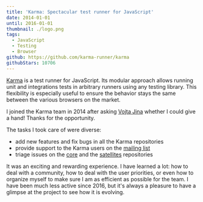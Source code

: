 ```yaml
---
title: 'Karma: Spectacular test runner for JavaScript'
date: 2014-01-01
until: 2016-01-01
thumbnail: ./logo.png
tags:
  - JavaScript
  - Testing
  - Browser
github: https://github.com/karma-runner/karma
githubStars: 10706
---
```


[Karma](https://karma-runner.github.io/latest/index.html) is a test runner for JavaScript. Its modular approach allows running unit and integrations tests in arbitrary runners using any testing library. This flexibility is especially useful to ensure the behavior stays the same between the various browsers on the market.

I joined the Karma team in 2014 after asking [Vojta Jina](https://www.linkedin.com/in/vojtajina) whether I could give a hand! Thanks for the opportunity.

The tasks I took care of were diverse:

- add new features and fix bugs in all the Karma repositories
- provide support to the Karma users on the [mailing list](https://groups.google.com/forum/#!forum/karma-users)
- triage issues on the [core](https://github.com/karma-runner/karma) and the [satellites](https://github.com/karma-runner/) repositories

It was an exciting and rewarding experience. I have learned a lot: how to deal with a community, how to deal with the user priorities, or even how to organize myself to make sure I am as efficient as possible for the team. I have been much less active since 2016, but it's always a pleasure to have a glimpse at the project to see how it is evolving.

